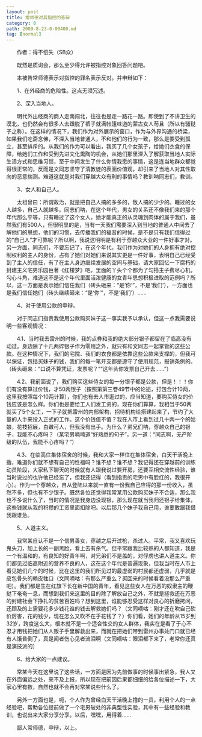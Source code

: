 ```yaml
---
layout: post
title: 常师德对其指控的答辩
category: 0
path: 2009-8-23-0-00400.md
tag: [normal]
---
```


　　作者：得不偿失（SB众）

　　既然是质询会，那么至少得允许被指控对象回答问题吧。

　　本被告常师德表示对指控的罪名表示反对。并申辩如下：

　　1、在外经商的危险性。这点无须冗述。

　　2、深入当地人。

　　明代外出经商的商人走南闯北，往往也是走一路花一路。即使到了不讲卫生的漠北，也仍然会有很多人去跟脱了裤子就满帐篷味道的蒙古女人苟且（所以有骚鞑子之称）。在这样的情况下，我们作为对外展示的窗口，作为与外界沟通的桥梁，如果我们吃斋念佛，不深入当地普通人，不和他们的行为一致，那么是要受到孤立，甚至排斥的。从我们的作为可以看出，我买了几个女孩子，给她们衣食的保障，给她们工作和受到先进文化熏陶的机会，从她们那里深入了解获取当地人实际生活方式和思维习惯，至于中间发生了什么你情我愿的事情，这是连当地群众都觉得很正常的，反而是文同志坚守了清教徒的表面价值观，却引来了当地人对其性取向的恶意揣测。难道这就是对我们穿越大众有利的事情吗？教训呐同志们，教训。

　　3、女人和自己人。

　　太祖曾曰：所谓政治，就是把自己人搞的多多的，敌人搞的少少的。睡过的女人越多，自己人就越多。同志们呐，在这个年代，男女的关系还不像我们来的那个年代那么平等，只有睡过了这个女人，她才能真正的从灵魂到肉体的属于我们，虽然我们有500人，但很明显的是，当有一天我们需要深入到当地的普通人中间去了解他们的思想，他们的习惯，去传播我们的福音的时候，是不是只有我们信得过的“自己人”才可靠呢？所以啊，我说这明明是有利于穿越众大业的一件好事才对。另一方面，同志们，不要忘记了，在这个年代，我们作为对她们的人身拥有绝对控制权利的主人的身份，占有了她们对她们来说其实更是一件好事，表明自己已经受到了主人的信任，有了在主人身边继续发展的空间与基础，请大家回忆一下腐朽的封建主义宅男乐园巨著《红楼梦》吧，里面的丫头个个都为了勾搭主子费尽心机，勾心斗角，难道这不是这个年代里面活泼健康的女青年思想积极进取的范例吗？所以，这一方面是表示她们信任我们（砖头砸来：“是‘你’”，不是‘我们’），一方面也是我们信任她们（砖头继续砸来：“是‘你’”，不是‘我们’）……

　　4、对于使用公款的申辩。

　　对于同志们指责我使用公款购买妹子这一事实我予以承认，但这一点我需要说明一些客观情况：

　　4.1、当时我去雷州的时候，我的点券和我的绝大部分银子都留在了临高没有动过。身边除了十几两碎银子作为零用之外，就只有和文同志一起掌管的这些公款。在这种情况下，我们的宅院、我们的衣食都是依靠这些公款来支撑的，但我可以保证，包括买妹子的钱，我们的每一笔开支都是遵守了使用规范，报销条例的。（砖头砸来：“口说不算凭证，发票呢？”“这年头你发票自己开去……”）

　　4.2、我前面说了，我们购买这些侍女的每一分银子都是公款，但是！！！你们有没有算过价钱，才50两银子（按照第第三卷49节中的论述，打包合计10两，这里我按照每个10两计算），你们也有去人市逛过的，应当知道，要购买侍女的价钱应该是怎么样。你们也是要给工人们发工资的，现在你们算算，我相当于50两就买了5个女工，一下子就把雷州的内部架构，招待机构给搭建起来了，节约了大量的人手来投入正式的工作。这个价钱值不值？我在人市上看到过几十两一个的姑娘，花枝招展，白嫩可人，但我没有出手。为什么？弟兄们呐，穿越众自己的银子，我能不心疼吗？（某宅男喃喃道“好熟悉的句子”，另一道：“同志啊，无产阶级的队伍，我能不心疼吗？”）

　　4.3、在临高住集体宿舍的时候，我和大家一样住在集体宿舍，白天干活晚上撸，难道你们就不想有自己的性福吗？谁不想？谁不想？我记得还在穿越前的训练动员阶段，大家私下聊天的时候就有人跟我说过要开房，还要互相交流性经验，谁当时说过的也许他已经忘了，但我还记得（看到指责的宅男中有脸红的，我很开心）。作为一个穿越众，自从登陆以来就一直有一份我自己应得的那一份收入，虽然不多，但也有不少银子。既然各位还觉得我常某用公款购买妹子不合适，那么我也不多说什么了，当时的情况是我身边没现银，那么现在就当我归还银子给集体，这些钱就从我的积攒的工资里面扣除吧。以后那几个妹子我自己用，谁要敢跟我借我跟谁急。

　　5、人道主义。

　　我常某自认不是一个信男善女，穿越之后开过枪，杀过人。平常，我又喜欢玩鬼头刀，加上长的一副黑脸，看上去有杀气。但平常跟我比较熟的人都知道，我是一个有温和的，有良知的好青年啊，对兄弟们不是盖的，对俘虏也讲人道主义。你们都见过临高附近的营养不良的人，这在这个年代是普遍现象，但我当时在人市上看见她们几个的时候，比在这里的我们所见过的最虚弱的村民都还虚弱，几乎就是皮包骨头的赖皮牲口（文同嘀咕：有那么严重么？买回来的时候看着没那么严重吧）。我们都是生在红旗下长在新中国的青年，看见这些女人在万恶的奴隶主的鞭挞下奄奄一息，而想到我们来这里的目的除了解放自己之外，不就是拯救还在万恶的封建社会下挣扎的贫苦百姓吗？想到这里，谁能够忍受这样对良心的折磨拷问，还顾及的上需要花多少钱花谁的钱去解救她们吗？（文同嘀咕：刚才还在吹自己砍价厉害，花的钱少，现在怎么又吹不在乎花钱了？）你们看，她们的年龄从15岁到32岁，跨度这么大，根本就不是一个适合性交的女人群体，我实在是看了于心不忍才用钱把她们从人贩子手里解救出来，而就在把她们带到雷州办事处门口就已经有人饿昏倒了，真是闻者伤心见者流泪啊（文同嘀咕：眼泪都下来了，老常你还真是演技派的）

　　6、给大家的一点建议。

　　常某今天在这里说了这些话，一方面是因为先前做事的时候事出紧急，我人又在外面偏远之处，来不及上报，所以现在把前因后果都细细的给各位描述一下，大家心里有数，自然也就不会再对常某说些什么了。

　　另外一方面也是，呃，个人作为曾经白天干活晚上撸的一员，利用个人的一点经验吧，帮助各位提前做了一个宅男破处的非典型性实验，其中有一些经验和教训，也说出来大家分享分享。以后，嘿嘿，用得着……

　　鄙人常师德，申辩，以上。